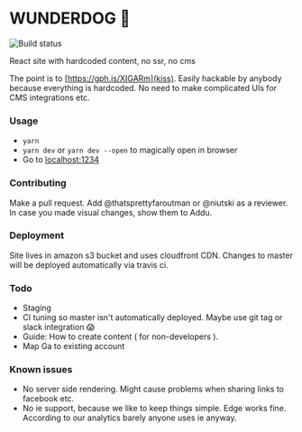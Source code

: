 # WUNDERDOG 🦒

![Build status](https://api.travis-ci.com/thatsprettyfaroutman/w2.svg?branch=master)

React site with hardcoded content, no ssr, no cms

The point is to [https://gph.is/XIGARm](kiss). Easily hackable by anybody because everything is hardcoded. No need to make complicated UIs for CMS integrations etc.


### Usage

* `yarn`
* `yarn dev` or `yarn dev --open` to magically open in browser
* Go to [localhost:1234](http://localhost:1234)


### Contributing

Make a pull request. Add @thatsprettyfaroutman or @niutski as a reviewer. In case you made visual changes, show them to Addu.


### Deployment

Site lives in amazon s3 bucket and uses cloudfront CDN.
Changes to master will be deployed automatically via travis ci.


### Todo

* Staging
* CI tuning so master isn't automatically deployed. Maybe use git tag or slack integration 😱
* Guide: How to create content ( for non-developers ).
* Map Ga to existing account


### Known issues

* No server side rendering. Might cause problems when sharing links to facebook etc.
* No ie support, because we like to keep things simple. Edge works fine. According to our analytics barely anyone uses ie anyway.

